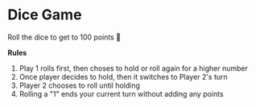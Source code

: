 # Dice Game #

Roll the dice to get to 100 points 🎲

**Rules**

1. Play 1 rolls first, then choses to hold or roll again for a higher number
2. Once player decides to hold, then it switches to Player 2's turn
3. Player 2 chooses to roll until holding
4. Rolling a "1" ends your current turn without adding any points
